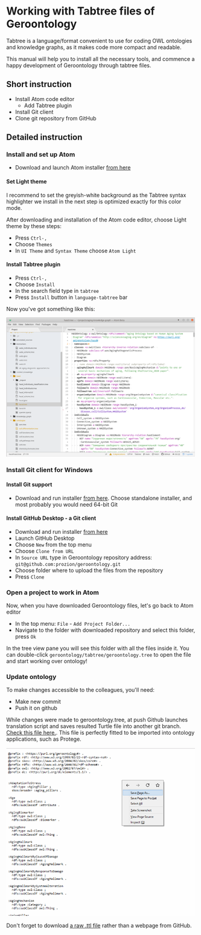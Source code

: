 # Working with Tabtree files of Geroontology

Tabtree is a language/format convenient to use for coding OWL ontologies and knowledge graphs, as it makes code more compact and readable.

This manual will help you to install all the necessary tools, and commence a happy development of Geroontology through tabtree files.

## Short instruction

* Install Atom code editor
  * Add Tabtree plugin
* Install Git client
* Clone git repository from GitHub

## Detailed instruction

### Install and set up Atom

- Download and launch Atom installer [from here](https://atom.io/)

#### Set Light theme

I recommend to set the greyish-white background as the Tabtree syntax highlighter we install in the next step is optimized exactly for this color mode.

After downloading and installation of the Atom code editor, choose Light theme by these steps:
 - Press `Ctrl-,`
 - Choose `Themes`
 - In `UI Theme` and `Syntax Theme` choose `Atom Light`

#### Install Tabtree plugin

  - Press `Ctrl-,`
  - Choose `Install`
  - In the search field type in `tabtree`
  - Press `Install` button in `language-tabtree` bar

Now you've got something like this:

<img src="working_with_tabtree/atom_code_editor_1.png" alt="Tabtree with syntax highlighting" width=500px />

### Install Git client for Windows

#### Install Git support

- Download and run installer [from here](https://git-scm.com/download/win). Choose standalone installer, and most probably you would need 64-bit Git

#### Install GitHub Desktop - a Git client

- Download and run installer [from here](https://desktop.github.com/)
- Launch GitHub Desktop
- Choose `New` from the top menu
- Choose `Clone from URL`
- In `Source URL` type in Geroontology repository address: `git@github.com:prozion/geroontology.git`
- Choose folder where to upload the files from the repository
- Press `Clone`

### Open a project to work in Atom

Now, when you have downloaded Geroontology files, let's go back to Atom editor

- In the top menu: `File` - `Add Project Folder...`
- Navigate to the folder with downloaded repository and select this folder, press `Ok`

In the tree view pane you will see this folder with all the files inside it. You can double-click `geroontology/tabtree/geroontology.tree` to open the file and start working over ontology!

### Update ontology

To make changes accessible to the colleagues, you'll need:

- Make new commit
- Push it on github

While changes were made to geroontology.tree, at push Github launches translation script and saves resulted Turtle file into another git branch. [Check this file here.](https://github.com/prozion/geroontology/blob/builds/turtle/geroontology.ttl). This file is perfectly fitted to be imported into ontology applications, such as Protege.

<img src="working_with_tabtree/save_raw_ttl_file.png" alt="Save a raw Turtle file from GitHub" width=500px />

 Don't forget to download [a raw .ttl file](https://raw.githubusercontent.com/prozion/geroontology/builds/turtle/geroontology.ttl) rather than a webpage from GitHub.
